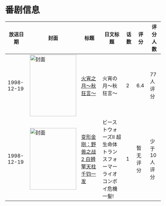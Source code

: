 # 番剧信息

|放送日期|封面|标题|日文标题|话数|评分|评分人数|
|---|---|---|---|---|---|---|
|1998-12-19|<img src="//lain.bgm.tv/pic/cover/c/1e/9b/7362_0152z.jpg" alt="封面" style="width:150px;height:200px;object-fit:cover;">|[火宵之月～秋狂言～](https://bangumi.tv/subject/7362)|火宵の月～秋狂言～|2|6.4|77人评分|
|1998-12-19|<img src="//lain.bgm.tv/pic/cover/c/8b/ad/415762_11bp9.jpg" alt="封面" style="width:150px;height:200px;object-fit:cover;">|[变形金刚：野兽之战2 白狮擎天柱千钧一发](https://bangumi.tv/subject/415762)|ビーストウォーズII 超生命体トランスフォーマー ライオコンボイ危機一髪!|1|暂无评分|少于10人评分|
